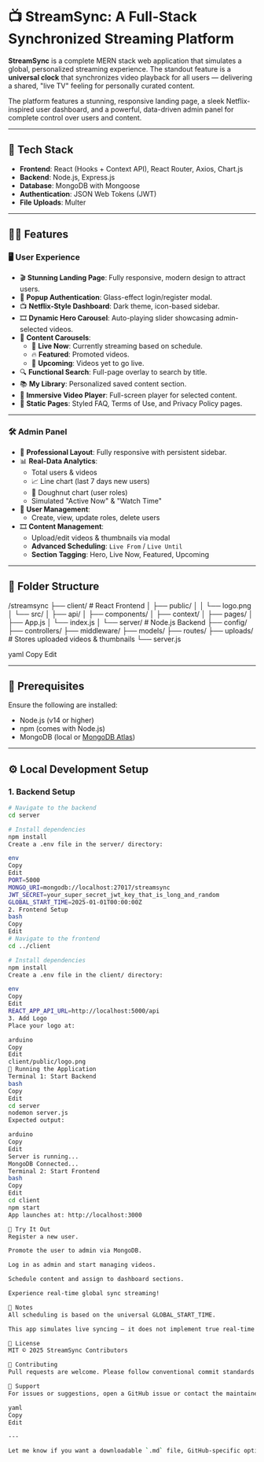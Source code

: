 # 📺 StreamSync: A Full-Stack Synchronized Streaming Platform

**StreamSync** is a complete MERN stack web application that simulates a global, personalized streaming experience. The standout feature is a **universal clock** that synchronizes video playback for all users — delivering a shared, "live TV" feeling for personally curated content.

The platform features a stunning, responsive landing page, a sleek Netflix-inspired user dashboard, and a powerful, data-driven admin panel for complete control over users and content.

---

## 🧰 Tech Stack

- **Frontend**: React (Hooks + Context API), React Router, Axios, Chart.js  
- **Backend**: Node.js, Express.js  
- **Database**: MongoDB with Mongoose  
- **Authentication**: JSON Web Tokens (JWT)  
- **File Uploads**: Multer

---

## 🧑‍💻 Features

### 🖥 User Experience

- 🎬 **Stunning Landing Page**: Fully responsive, modern design to attract users.
- 🔐 **Popup Authentication**: Glass-effect login/register modal.
- 📺 **Netflix-Style Dashboard**: Dark theme, icon-based sidebar.
- 🎞 **Dynamic Hero Carousel**: Auto-playing slider showcasing admin-selected videos.
- 🧱 **Content Carousels**:
  - 🔴 **Live Now**: Currently streaming based on schedule.
  - 🔥 **Featured**: Promoted videos.
  - 📅 **Upcoming**: Videos yet to go live.
- 🔍 **Functional Search**: Full-page overlay to search by title.
- 📚 **My Library**: Personalized saved content section.
- 🎥 **Immersive Video Player**: Full-screen player for selected content.
- 📄 **Static Pages**: Styled FAQ, Terms of Use, and Privacy Policy pages.

---

### 🛠 Admin Panel

- 🧭 **Professional Layout**: Fully responsive with persistent sidebar.
- 📊 **Real-Data Analytics**:
  - Total users & videos
  - 📈 Line chart (last 7 days new users)
  - 🥧 Doughnut chart (user roles)
  - Simulated "Active Now" & "Watch Time"
- 👥 **User Management**:
  - Create, view, update roles, delete users
- 🎞 **Content Management**:
  - Upload/edit videos & thumbnails via modal
  - **Advanced Scheduling**: `Live From` / `Live Until`
  - **Section Tagging**: Hero, Live Now, Featured, Upcoming

---

## 📁 Folder Structure

/streamsync
├── client/ # React Frontend
│ ├── public/
│ │ └── logo.png
│ └── src/
│ ├── api/
│ ├── components/
│ ├── context/
│ ├── pages/
│ ├── App.js
│ └── index.js
│
└── server/ # Node.js Backend
├── config/
├── controllers/
├── middleware/
├── models/
├── routes/
├── uploads/ # Stores uploaded videos & thumbnails
└── server.js

yaml
Copy
Edit

---

## 🧪 Prerequisites

Ensure the following are installed:

- Node.js (v14 or higher)
- npm (comes with Node.js)
- MongoDB (local or [MongoDB Atlas](https://www.mongodb.com/atlas))

---

## ⚙️ Local Development Setup

### 1. Backend Setup

```bash
# Navigate to the backend
cd server

# Install dependencies
npm install
Create a .env file in the server/ directory:

env
Copy
Edit
PORT=5000
MONGO_URI=mongodb://localhost:27017/streamsync
JWT_SECRET=your_super_secret_jwt_key_that_is_long_and_random
GLOBAL_START_TIME=2025-01-01T00:00:00Z
2. Frontend Setup
bash
Copy
Edit
# Navigate to the frontend
cd ../client

# Install dependencies
npm install
Create a .env file in the client/ directory:

env
Copy
Edit
REACT_APP_API_URL=http://localhost:5000/api
3. Add Logo
Place your logo at:

arduino
Copy
Edit
client/public/logo.png
🏃 Running the Application
Terminal 1: Start Backend
bash
Copy
Edit
cd server
nodemon server.js
Expected output:

arduino
Copy
Edit
Server is running...
MongoDB Connected...
Terminal 2: Start Frontend
bash
Copy
Edit
cd client
npm start
App launches at: http://localhost:3000

🧪 Try It Out
Register a new user.

Promote the user to admin via MongoDB.

Log in as admin and start managing videos.

Schedule content and assign to dashboard sections.

Experience real-time global sync streaming!

📌 Notes
All scheduling is based on the universal GLOBAL_START_TIME.

This app simulates live syncing — it does not implement true real-time video sync (e.g., via WebRTC).

📃 License
MIT © 2025 StreamSync Contributors

🙌 Contributing
Pull requests are welcome. Please follow conventional commit standards and keep code clean.

💬 Support
For issues or suggestions, open a GitHub issue or contact the maintainer.

yaml
Copy
Edit

---

Let me know if you want a downloadable `.md` file, GitHub-specific optimizations (like badges or shie
